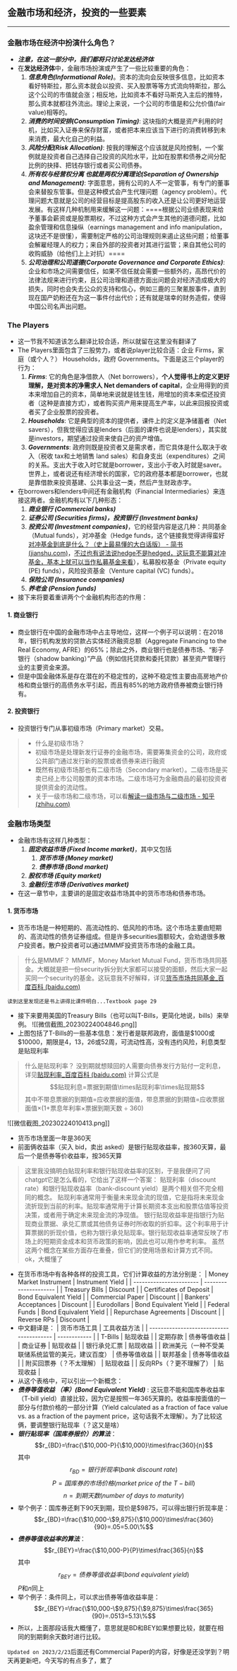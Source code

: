 ## 金融市场和经济，投资的一些要素
---
### 金融市场在经济中扮演什么角色？
- ***注意，在这一部分中，我们都将只讨论发达经济体***
- 在**发达经济体**中，金融市场扮演或产生了一些比较重要的角色：
	1. ***信息角色(Informational Role)***。资本的流向会反映很多信息，比如资本看好特斯拉，那么资本就会以投资、买入股票等等方式流向特斯拉，那么这个公司的市值就会涨；相反地，比如资本不看好马斯克入主后的推特，那么资本就都往外流出。理论上来说，一个公司的市值是和公允价值(fair value)相等的。
	2. ***消费的时间安排(Consumption Timing)***: 这块指的大概是资产利用的时机，比如买入证券来保存财富，或者把本来应该当下进行的消费转移到未来消费，最大化自己的利益。
	3. ***风险分配(Risk Allocation)***: 按我的理解这个应该就是风险控制，一个案例就是投资者自己选择自己投资的风险水平，比如在股票和债券之间分配比例的抉择、把钱存银行或者买公司债券。
	4. ***所有权与经营权分离 也就是两权分离理论(Separation of Ownership and Management)***: 字面意思，拥有公司的人不一定管事，有专门的董事会来替股东管事。但是这种模式会产生代理问题（agency problem）。代理问题大意就是公司的经营目标是提高股东的收入还是让公司更好地运营发展。有这样几种机制用来缓解这一问题：====根据公司业绩表现来给予董事会薪资或是股票期权，不过这种方式会产生其他的道德问题，比如盈余管理和信息操纵（earnings management and info manipulation，这块还不是很懂），需要制定严格的公司治理规则来遏止这些问题；给董事会解雇经理人的权力；来自外部的投资者对其进行监管；来自其他公司的收购威胁（给他们上上对抗）====
	5. ***公司治理和公司道德(Corporate Governance and Corporate Ethics)***: 企业和市场之间需要信任，如果不信任就会需要一些额外的，高昂代价的法律法规来进行约束，且公司治理和道德方面出问题会对经济造成极大的损失，同时也会失去公众的支持和信心，例如三鹿的三聚氰胺事件，直到现在国产奶粉还在为这一事件付出代价；还有就是瑞幸的财务造假，使得中国公司名声出问题。

### The Players
- 这一节我不知道该怎么翻译比较合适，所以就留在这里没有翻译了
- The Players里面包含了三股势力，或者说player比较合适：企业 Firms，家庭（或个人？） Households，政府 Governments。下面是这三个player的行为：
	1. ***Firms***: 它的角色是净借款人（Net borrowers），**个人觉得书上的定义更好理解，是对资本的净需求人 Net demanders of capital**，企业用得到的资本来增加自己的资本，简单地来说就是钱生钱，用增加的资本来偿还投资者（这种是直接方式），或者购买资产用来提高生产率，以此来回报投资或者买了企业股票的投资者。
	2. ***Households***: 它是典型的资本的提供者，课件上的定义是净储蓄者（Net savers），但我觉得应该是lenders（后面的课件也说是lenders），其实就是investors，期望通过投资来使自己的资产增值。
	3. ***Governments***: 政府则既是投资者又是需求者，而它具体是什么取决于收入（税收 tax和土地销售 land sales）和自身支出（expenditures）之间的关系。支出大于收入时它就是borrower，支出小于收入时就是saver。世界上，或者说还有经济增长的国家，它的政府基本都是borrower，也就是靠借款来投资基建、公共事业这一类，然后产生财政赤字。
- 在borrowers和lenders中间还有金融机构（Financial Intermediaries）来连接这两者。金融机构有以下几种形态：
	1. ***商业银行 (Commercial banks)***
	2. ***证券公司 (Securities firms)，投资银行 (Investment banks)***
	3. ***投资公司 (Investment companies)***，它的经营内容是这几种：共同基金（Mutual funds），对冲基金（Hedge funds，这个链接我觉得讲得蛮好[对冲基金到底是什么？（史上最易懂的大白话版） - 简书 (jianshu.com)](https://www.jianshu.com/p/9e52c4c0bd4f)，<u>不过也有说法说hedge不是hedged，这玩意不能算对冲基金，基本上就可以当作私募基金来看</u>），私募股权基金（Private equity (PE) funds），风险投资基金（Venture capital (VC) funds）。
	4. ***保险公司 (Insurance companies)***
	5. ***养老金 (Pension funds)***
- 接下来将要着重讲两个个金融机构形态的作用：
#### 1. 商业银行
- 商业银行在中国的金融市场中占主导地位，这样一个例子可以说明：在2018年，银行机构发放的贷款占实体经济融资总额（Aggregate Financing to the Real Economy, AFRE）的65%；除此之外，商业银行也是债券市场、“影子银行（shadow banking）”产品（例如信托贷款和委托贷款）甚至资产管理行业的主要资金来源。
- 但是中国金融体系是存在潜在的不稳定性的，这种不稳定性主要由高房地产价格和商业银行的高债务水平引起，而且有85%的地方政府债券被商业银行持有。
#### 2. 投资银行
- 投资银行专门从事初级市场（Primary market）交易。
> - 什么是初级市场？
> - 初级市场是处理新发行证券的金融市场，需要筹集资金的公司，政府或公共部门通过发行新的股票或者债券来进行融资
> - 既然有初级市场那也有二级市场（Secondary market）。二级市场是买卖已经上市公司股票的资本市场。二级市场可为金融商品的最初投资者提供资金的流动性。
> - 关于一级市场和二级市场，可以看[解读一级市场与二级市场 - 知乎 (zhihu.com)](https://zhuanlan.zhihu.com/p/137113490)

### 金融市场类型
- 金融市场有这样几种类型：
	1. ***固定收益市场 (Fixed Income market)***，其中又包括
		1. ***货币市场 (Money market)***
		2. ***债券市场 (Bond market)***
	2. ***股权市场 (Equity market)***
	3. ***金融衍生市场 (Derivatives market)***
- 在这一章节中，主要讲的是固定收益市场其中的货币市场和债券市场。
#### 1. 货币市场
- 货币市场是一种短期的、高流动性的、低风险的市场。这个市场主要由短期的、高流动性的债务证券组成。但是许多securities面额较大，会劝退很多散户投资者。散户投资者可以通过MMMF投资货币市场的金融工具。
> 什么是MMMF？
> MMMF，Money Market Mutual Fund，货币市场共同基金。大概就是把一份security拆分到大家都可以接受的面额，然后大家一起买同一个security的基金。这玩意我不好解释，详见[货币市场共同基金_百度百科 (baidu.com)](https://baike.baidu.com/item/%E8%B4%A7%E5%B8%81%E5%B8%82%E5%9C%BA%E5%85%B1%E5%90%8C%E5%9F%BA%E9%87%91/1691495)

`读到这里发现还是书上讲得比课件明白...Textbook page 29`
- 接下来要用美国的Treasury Bills（也可以叫T-Bills，更简化地说，bills）来举例。
![[微信截图_20230224004846.png]]
- 上图包括了T-Bills的一些基本信息：发行者是联邦政府，面值是\$1000或\$10000，期限是4，13，26或52周，可流动性高，没有违约风险，利息类型是贴现利率
> 什么是贴现利率？
> 没到期就想赎回的人需要向债券发行方贴付一定利息，详见[贴现利率_百度百科 (baidu.com)](https://baike.baidu.com/item/%E8%B4%B4%E7%8E%B0%E5%88%A9%E7%8E%87/3935720#:~:text=%E8%B4%B4%E7%8E%B0%E5%88%A9%E7%8E%87%E6%98%AF%E6%8C%87%20%E8%BF%9C%E6%9C%9F%E6%B1%87%E7%A5%A8%20%E7%BB%8F%E6%89%BF%E5%85%91%E5%90%8E%EF%BC%8C%E6%B1%87%E7%A5%A8%E6%8C%81%E6%9C%89%E4%BA%BA%E5%9C%A8%E6%B1%87%E7%A5%A8%E5%B0%9A%E6%9C%AA%E5%88%B0%E6%9C%9F%E5%89%8D%E5%9C%A8%20%E8%B4%B4%E7%8E%B0%E5%B8%82%E5%9C%BA,%E4%B8%8A%E8%BD%AC%E8%AE%A9%EF%BC%8C%E5%8F%97%E8%AE%A9%E4%BA%BA%E7%94%A8%E6%9D%A5%E8%AE%A1%E7%AE%97%E6%89%80%E8%A6%81%E6%89%A3%E9%99%A4%E7%9A%84%20%E8%B4%B4%E7%8E%B0%E6%81%AF%20%E7%9A%84%E5%88%A9%E7%8E%87%E3%80%82%20%E6%88%96%E9%93%B6%E8%A1%8C%E8%B4%AD%E4%B9%B0%E6%9C%AA%E5%88%B0%E6%9C%9F%E7%A5%A8%E6%8D%AE%E6%97%B6%EF%BC%8C%E7%94%A8%E6%9D%A5%E8%AE%A1%E7%AE%97%E8%B4%B4%E7%8E%B0%E6%81%AF%E7%9A%84%E5%88%A9%E7%8E%87%E3%80%82)
> 计算公式是$$贴现利息=票据到期值\times贴现利率\times贴现期$$其中不带息票据的到期值=应收票据的面值，带息票据的到期值=应收票据面值$\times$(1+票息年利率$\times$票据到期天数 $\div$ 360)

![[微信截图_20230224010413.png]]
- 货币市场里面一年是360天
- 前面俩收益率（买入 bid，卖出 asked）是银行贴现收益率，按360天算，最后一个是债券等价收益率，按365天算
> 这里我没搞明白贴现利率和银行贴现收益率的区别，于是我便问了问chatgpt它是怎么看的，它给出了这样一个答案：
> 贴现利率（discount rate）和银行贴现收益率（bank-discount yield）是两个相关但不完全相同的概念。
> 贴现利率通常用于衡量未来现金流的现值，它是指将未来现金流折现到当前的利率。贴现率通常用于计算长期资本支出和股票估值等投资决策，或者用于确定未来现金流的净现值。
> 银行贴现收益率是指银行为贴现商业票据、承兑汇票或其他债务证券时所收取的折扣率。这个利率用于计算票据的折现价值，也称为银行承兑贴现率。银行贴现收益率通常反映了市场上的短期资金成本和货币政策的影响，因此也可以用作参考利率。
> 虽然这两个概念在某些方面存在重叠，但它们的使用场景和计算方式不同。
> ok，大概懂了

- 在货币市场中有各种各样的投资工具，它们计算收益的方法分别是：
| Money Market Instrument | Instrument Yield      |
| ----------------------- | --------------------- |
| Treasury Bills          | Discount              |
| Certificates of Deposit | Bond Equivalent Yield |
| Commercial Paper        | Discount              |
| Bankers' Acceptances    | Discount              |
| Eurodollars             | Bond Equivalent Yield |
| Federal Funds           | Bond Equivalent Yield |
| Repurchase Agreements   | Discount              |
| Reverse RPs             | Discount              |
- 中文翻译是：
| 货币市场工具                             | 工具收益方法 |
| ---------------------------------------- | ------------ |
| T-Bills                                  | 贴现收益     |
| 定期存款                                 | 债券等值收益 |
| 商业证券                                 | 贴现收益     |
| 银行承兑汇票                             | 贴现收益     |
| 欧洲美元（一种不受美联储系统监管的美元，建议百度） | 债券等值收益 |
| 联邦基金                                 | 债券等值收益 |
| 附买回票券（？不太理解）                 | 贴现收益     |
| 反向RPs（？更不理解了）                  | 贴现收益     |
- 从这个表格中，可以引出一个新概念：
- ***债券等值收益 （率）(Bond Equivalent Yield)*** : 这玩意不能和国库券收益率（T-bill yield）直接比较，因为它是按照一年365天算的。收益率按面值的一部分与付款价格的一部分计算（Yield calculated as a fraction of face value vs. as a fraction of the payment price，这句话我不太理解）。为了比较这俩，要调整银行贴现率（？这又是啥）
- ***银行贴现率（国库券报价）的算法***：$$r_{BD}=\frac{\$10,000-P}{\$10,000}\times\frac{360}{n}$$其中$$r_{BD}=银行折现率(bank\ discount\ rate)$$$$P=国库券的市场价格(market\ price\ of\ the\ T-bill)$$$$n=到期天数(number\ of\ days\ to\ maturity)$$
- 举个例子：国库券还剩下90天到期，现价是\$9875，可以得出银行折现率是：$$r_{BD}=\frac{\$10,000-\$9,875}{\$10,000}\times\frac{360}{90}=.05=5.00\%$$
- ***债券等值收益率的算法***：$$r_{BEY}=\frac{\$10,000-P}{P}\times\frac{365}{n}$$其中$$r_{BEY}=债券等值收益率(bond\ equivalent\ yield)$$$P$和$n$同上
- 举个例子：条件同上，可以求出债券等值收益率是：$$r_{BEY}=\frac{\$10,000-\$9,875}{\$9,875}\times\frac{365}{90}=.0513=5.13\%$$
- 所以，上面那段话我大概懂了，意思就是BD和BEY如果想要比较，就要在相同的到期剩余天数时进行比较。

`Updated on 2023/2/23`后面还有Commercial Paper的内容，好像是还没学到？明天再更新吧，今天写的有点多了，累了